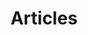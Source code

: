 ---
title: 'Articles'
intro: "Curated articles about user-centric design, with a focus on user security, privacy, and Bitcoin."
---